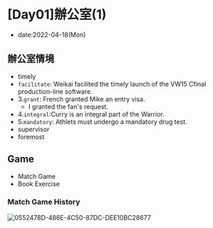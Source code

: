 # [Day01]辦公室(1)

* date:2022-04-18(Mon)

## 辦公室情境
* timely
* `facilitate`: Weikai facilited the timely launch of the VW15 Cfinal production-line software.
* 3.`grant`: French granted Mike an entry visa.
  * I granted the fan's request.  
* 4.`integral`:Curry is an integral part of the Warrior.
* 5.`mandatory`: Athlets must undergo a mandatory drug test.
* supervisor
* foremost

## Game
* Match Game
* Book Exercise

### Match Game History
![0552478D-486E-4C50-87DC-DEE10BC28677](https://user-images.githubusercontent.com/16321107/164220119-37b00483-dbb8-4228-944c-6c347cf7cc93.jpg)

